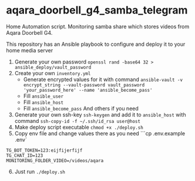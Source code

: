# aqara_doorbell_g4_samba_telegram
Home Automation script. Monitoring samba share which stores videos from Aqara Doorbell G4.

This repository has an Ansible playbook to configure and deploy it to your home media server

1. Generate your own password ```openssl rand -base64 32 > ansible_deploy/vault_password```
2. Create your own ```inventory.yml```
   - Generate encrypted values for it with command ```ansible-vault -v encrypt_string --vault-password vault_password 'your_password_here' --name 'ansible_become_pass'```
   - Fill ```ansible_user```
   - Fill ```ansible_host```
   - Fill ```ansible_become_pass```
    And others if you need
2. Generate your own ssh-key ```ssh-keygen``` and add it to ```ansible_host``` with command ```ssh-copy-id -f ~/.ssh/id_rsa user@host```
3. Make deploy script executable ```chmod +x ./deploy.sh```
4. Copy env file and change values there as you need ```cp .env.example .env`
```
TG_BOT_TOKEN=123:eijfijerfijf
TG_CHAT_ID=123
MONITORING_FOLDER_VIDEO=/videos/aqara
```
6. Just run ```./deploy.sh```